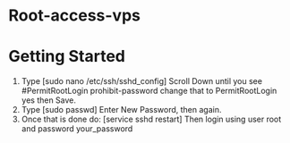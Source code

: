 # Root-access-vps
# Getting Started
1) Type [sudo nano /etc/ssh/sshd_config]
Scroll Down until you see #PermitRootLogin prohibit-password change that to PermitRootLogin yes then Save.
2) Type [sudo passwd]
Enter New Password, then again.
3) Once that is done do: [service sshd restart]
Then login using user root and password your_password
